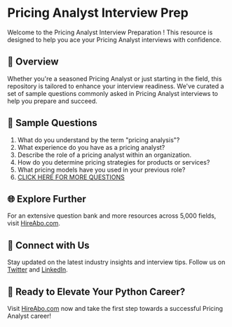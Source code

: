 # Pricing Analyst Interview Prep

Welcome to the Pricing Analyst Interview Preparation ! This resource is designed to help you ace your Pricing Analyst interviews with confidence.

## 🚀 Overview

Whether you're a seasoned Pricing Analyst or just starting in the field, this repository is tailored to enhance your interview readiness. We've curated a set of sample questions commonly asked in Pricing Analyst interviews to help you prepare and succeed.

## 📝 Sample Questions

1. What do you understand by the term "pricing analysis"?
2. What experience do you have as a pricing analyst?
3. Describe the role of a pricing analyst within an organization.
4. How do you determine pricing strategies for products or services?
5. What pricing models have you used in your previous role?
6. [CLICK HERE FOR MORE QUESTIONS](https://hireabo.com/job/1_2_22/Pricing%20Analyst)

## 🌐 Explore Further

For an extensive question bank and more resources across 5,000 fields, visit [HireAbo.com](https://www.hireabo.com).

## 📱 Connect with Us

Stay updated on the latest industry insights and interview tips. Follow us on [Twitter](https://twitter.com/hireabo) and [LinkedIn](https://www.linkedin.com/in/hire-abo-3609972a8/).

## 🚀 Ready to Elevate Your Python Career?

Visit [HireAbo.com](https://www.hireabo.com) now and take the first step towards a successful Pricing Analyst career!